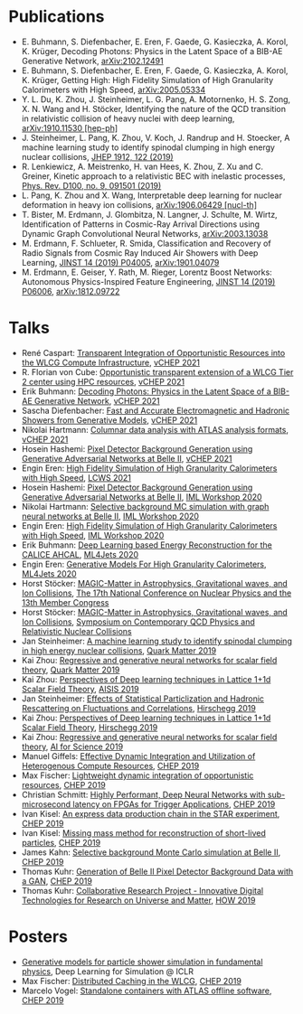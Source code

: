 # Publications

* E. Buhmann, S. Diefenbacher, E. Eren, F. Gaede, G. Kasieczka, A. Korol, K.
Krüger, Decoding Photons: Physics in the Latent Space of a BIB-AE Generative
Network, [arXiv:2102.12491](https://arxiv.org/abs/2102.12491)
* E. Buhmann, S. Diefenbacher, E. Eren, F. Gaede, G. Kasieczka, A. Korol, K.
Krüger, Getting High: High Fidelity Simulation of High Granularity
Calorimeters with High Speed, [arXiv:2005.05334](https://arxiv.org/abs/2005.05334)
* Y. L. Du, K. Zhou, J. Steinheimer, L. G. Pang, A. Motornenko, H. S. Zong, X.
N. Wang and H. Stöcker, Identifying the nature of the QCD transition in
relativistic collision of heavy nuclei with deep learning, [arXiv:1910.11530
[hep-ph]](https://arxiv.org/abs/1910.11530)
* J. Steinheimer, L. Pang, K. Zhou, V. Koch, J. Randrup and H. Stoecker, A
machine learning study to identify spinodal clumping in high energy nuclear
collisions, [JHEP 1912, 122 (2019)](https://doi.org/10.1007/JHEP12(2019)122)
* R. Lenkiewicz, A. Meistrenko, H. van Hees, K. Zhou, Z. Xu and C. Greiner,
Kinetic approach to a relativistic BEC with inelastic processes, [Phys. Rev.
D100, no. 9, 091501
(2019)](https://link.aps.org/doi/10.1103/PhysRevD.100.091501)
* L. Pang, K. Zhou and X. Wang, Interpretable deep learning for nuclear
deformation in heavy ion collisions, [arXiv:1906.06429
[nucl-th]](https://arxiv.org/abs/1906.06429)
* T. Bister, M. Erdmann, J. Glombitza, N. Langner, J. Schulte, M. Wirtz,
Identification of Patterns in Cosmic-Ray Arrival Directions using Dynamic Graph
Convolutional Neural Networks,
[arXiv:2003.13038](https://arxiv.org/abs/2003.13038)
* M. Erdmann, F. Schlueter, R. Smida, Classification and Recovery of Radio
Signals from Cosmic Ray Induced Air Showers with Deep Learning, [JINST 14 (2019)
P04005](https://dx.doi.org/10.1088/1748-0221/14/04/P04005),
[arXiv:1901.04079](https://arxiv.org/abs/1901.04079)
* M. Erdmann, E. Geiser, Y. Rath, M. Rieger, Lorentz Boost Networks: Autonomous
Physics-Inspired Feature Engineering, [JINST 14 (2019)
P06006](https://dx.doi.org/10.1088/1748-0221/14/06/P06006),
[arXiv:1812.09722](https://arxiv.org/abs/1812.09722)


# Talks

<!-- CHEP 2019 -->
[1]: https://indico.cern.ch/event/773049/
<!-- HOW 2019 -->
[2]: https://indico.cern.ch/event/759388/
<!-- Quark Matter 2019 -->
[3]: https://indico.cern.ch/event/792436/
<!-- Hirschegg 2019 -->
[4]: https://theory.gsi.de/hirschegg/2019/
<!-- ML4Jets 2020 -->
[5]: https://indico.cern.ch/event/809820/
<!-- IML Workshop 2020 -->
[6]: https://indico.cern.ch/event/852553/
<!-- vCHEP 2001 -->
[7]: https://indico.cern.ch/event/948465/

* René Caspart: [Transparent Integration of Opportunistic Resources into the WLCG Compute Infrastructure](https://indico.cern.ch/event/948465/contributions/4324019/), [vCHEP 2021][7]
* R. Florian von Cube: [Opportunistic transparent extension of a WLCG Tier 2 center using HPC resources](https://indico.cern.ch/event/948465/contributions/4324021/), [vCHEP 2021][7]
* Erik Buhmann: [Decoding Photons: Physics in the Latent Space of a BIB-AE Generative Network](https://indico.cern.ch/event/948465/contributions/4324139/), [vCHEP 2021][7]
* Sascha Diefenbacher: [Fast and Accurate Electromagnetic and Hadronic Showers from Generative Models](https://indico.cern.ch/event/948465/contributions/4323713/), [vCHEP 2021][7]
* Nikolai Hartmann: [Columnar data analysis with ATLAS analysis formats](https://indico.cern.ch/event/948465/contributions/4324123/), [vCHEP 2021][7]
* Hosein Hashemi: [Pixel Detector Background Generation using Generative Adversarial Networks at Belle II](https://indico.cern.ch/event/948465/contributions/4324142/), [vCHEP 2021][7]
* Engin Eren: [High Fidelity Simulation of High Granularity Calorimeters with High Speed](https://indico.cern.ch/event/995633/contributions/4272538/), [LCWS 2021](https://indico.cern.ch/event/995633/)
* Hosein Hashemi: [Pixel Detector Background Generation using Generative Adversarial Networks at Belle II](https://indico.cern.ch/event/852553/contributions/4059068/), [IML Workshop 2020][6]
* Nikolai Hartmann: [Selective background MC simulation with graph neural networks at Belle II](https://indico.cern.ch/event/852553/contributions/4059072/), [IML Workshop 2020][6]
* Engin Eren: [High Fidelity Simulation of  High Granularity Calorimeters  with High Speed](https://indico.cern.ch/event/852553/contributions/4059796/), [IML Workshop 2020][6]
* Erik Buhmann: [Deep Learning based Energy Reconstruction for the CALICE AHCAL](https://indico.cern.ch/event/809820/contributions/3632646/), [ML4Jets 2020][5]
* Engin Eren: [Generative Models For High Granularity Calorimeters](https://indico.cern.ch/event/809820/contributions/3632586/), [ML4Jets 2020][5]
* Horst Stöcker: [MAGIC-Matter in Astrophysics, Gravitational waves, and Ion Collisions](https://indico.ihep.ac.cn/event/9872/session/4/contribution/213), [The 17th National Conference on Nuclear Physics and the 13th Member Congress](https://indico.ihep.ac.cn/event/9872/)
* Horst Stöcker: [MAGIC-Matter in Astrophysics, Gravitational waves, and Ion Collisions](https://indico.cern.ch/event/820556/attachments/1946000/3260382/CCNU_nov_11mikloslarry70_compressed.pdf), [Symposium on Contemporary QCD Physics and Relativistic Nuclear Collisions](https://indico.cern.ch/event/820556/)
* Jan Steinheimer: [A machine learning study to identify spinodal clumping in high energy nuclear collisions](https://indi.to/drt7X), [Quark Matter 2019][3]
* Kai Zhou: [Regressive and generative neural networks for scalar field theory](https://indi.to/Jh8Vc), [Quark Matter 2019][3]
* Kai Zhou: [Perspectives of Deep learning techniques in Lattice 1+1d Scalar Field Theory](https://indi.to/bdsx6), [AISIS 2019](https://indico.cern.ch/event/781223)
* Jan Steinheimer: [Effects of Statistical Particlization and Hadronic Rescattering on Fluctuations and Correlations](https://theory.gsi.de/hirschegg/2019/talks/Thu/Steinheimer.pdf), [Hirschegg 2019][4]
* Kai Zhou: [Perspectives of Deep learning techniques in Lattice 1+1d Scalar Field Theory](https://theory.gsi.de/hirschegg/2019/talks/Tue/Zhou.pdf), [Hirschegg 2019][4]
* Kai Zhou: [Regressive and generative neural networks for scalar field theory](https://events.fias.science/event/21/contribution/37), [AI for Science 2019](https://events.fias.science/event/21/)
* Manuel Giffels: [Effective Dynamic Integration and Utilization of Heterogenous Compute Resources](https://indi.to/wF9mw), [CHEP 2019][1]
* Max Fischer: [Lightweight dynamic integration of opportunistic resources](https://indi.to/jxVtY), [CHEP 2019][1]
* Christian Schmitt: [Highly Performant, Deep Neural Networks with sub-microsecond latency on FPGAs for Trigger Applications](https://indico.cern.ch/event/773049/contributions/3474319/attachments/1939652/3215560/2019_11_07_CHEP.pdf), [CHEP 2019][1]
* Ivan Kisel: [An express data production chain in the STAR experiment](https://indico.cern.ch/event/773049/contributions/3474338/attachments/1937829/3218988/Kisel_STAR_CHEP-2019.pdf), [CHEP 2019][1]
* Ivan Kisel: [Missing mass method for reconstruction of short-lived particles](https://indico.cern.ch/event/773049/contributions/3476146/attachments/1939866/3218991/Kisel_CBM_CHEP-2019.pdf), [CHEP 2019][1]
* James Kahn: [Selective background Monte Carlo simulation at Belle II](https://indico.cern.ch/event/773049/contributions/3474758/attachments/1937900/3212101/CHEP19_KIT.pdf), [CHEP 2019][1]
* Thomas Kuhr: [Generation of Belle II Pixel Detector Background Data with a GAN](https://indico.cern.ch/event/773049/contributions/3474723/attachments/1937473/3211247/BelleII_GAN.pdf), [CHEP 2019][1]
* Thomas Kuhr: [Collaborative Research Project - Innovative Digital Technologies for Research on Universe and Matter](https://indico.cern.ch/event/759388/contributions/3302384/attachments/1816684/2969402/ErUM-Data-IDT.pdf), [HOW 2019][2]

# Posters

* [Generative models for particle shower simulation in fundamental physics](https://simdl.github.io/files/31.pdf), Deep Learning for Simulation @ ICLR
* Max Fischer: [Distributed Caching in the WLCG](https://indi.to/K3HD6), [CHEP 2019][1]
* Marcelo Vogel: [Standalone containers with ATLAS offline software](https://indico.cern.ch/event/773049/contributions/3473850), [CHEP 2019][1]
